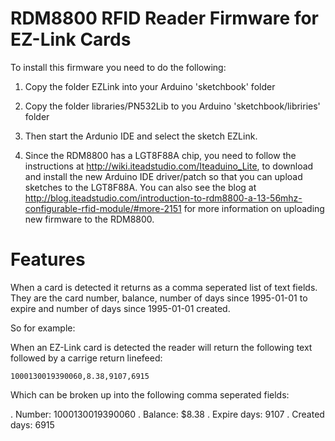 RDM8800 RFID Reader Firmware for EZ-Link Cards
==============================================

To install this firmware you need to do the following:

1. Copy the folder EZLink into your Arduino 'sketchbook' folder

2. Copy the folder libraries/PN532Lib to you Arduino 'sketchbook/libriries' folder

3. Then start the Ardunio IDE and select the sketch EZLink.

4. Since the RDM8800 has a LGT8F88A chip, you need to follow the instructions at 
http://wiki.iteadstudio.com/Iteaduino_Lite, to download and install the new Arduino IDE driver/patch so that you
can upload sketches to the LGT8F88A.
You can also see the blog at http://blog.iteadstudio.com/introduction-to-rdm8800-a-13-56mhz-configurable-rfid-module/#more-2151 for more information
on uploading new firmware to the RDM8800.

Features
========

When a card is detected it returns as a comma seperated list of text fields.
They are the card number, balance, number of days since 1995-01-01 to expire 
and number of days since 1995-01-01 created.

So for example:

When an EZ-Link card is detected the reader will return the following text followed by a carrige return linefeed:

`1000130019390060,8.38,9107,6915`

Which can be broken up into the following comma seperated fields:

. Number: 1000130019390060
. Balance: $8.38
. Expire days: 9107
. Created days: 6915




